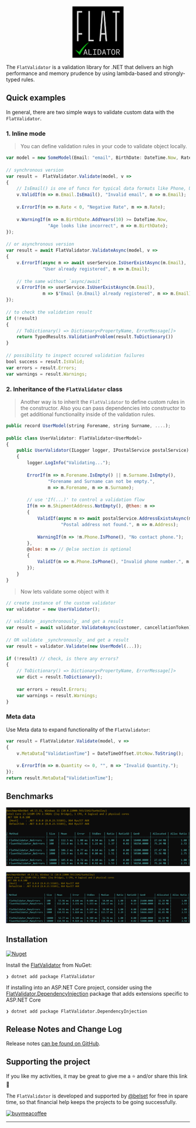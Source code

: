 ﻿<p align="center"><img src="doc/images/logo.png" alt="logo" style="width:10em;height:auto;"></p>

The `FlatValidator` is a validation library for .NET that delivers an high performance and memory prudence by using lambda-based and strongly-typed rules.

## Quick examples

In general, there are two simple ways to validate custom data with the `FlatValidator`.

### 1. Inline mode

> You can define validation rules in your code to validate object locally.

```js
var model = new SomeModel(Email: "email", BirthDate: DateTime.Now, Rate: -100);

// synchronous version
var result =  FlatValidator.Validate(model, v =>
{
    // IsEmail() is one of funcs for typical data formats like Phone, Url, CreditCard, etc.
    v.ValidIf(m => m.Email.IsEmail(), "Invalid email", m => m.Email);

    v.ErrorIf(m => m.Rate < 0, "Negative Rate", m => m.Rate);

    v.WarningIf(m => m.BirthDate.AddYears(10) >= DateTime.Now, 
                "Age looks like incorrect", m => m.BirthDate);
});

// or asynchronous version
var result = await FlatValidator.ValidateAsync(model, v => 
{
    v.ErrorIf(async m => await userService.IsUserExistAsync(m.Email),
              "User already registered", m => m.Email);

    // the same without `async/await`
    v.ErrorIf(m => userService.IsUserExistAsync(m.Email),
              m => $"Email {m.Email} already registered", m => m.Email);
});

// to check the validation result
if (!result) 
{
    // ToDictionary() => Dictionary<PropertyName, ErrorMessage[]>
    return TypedResults.ValidationProblem(result.ToDictionary()) 
}

// possibility to inspect occured validation failures
bool success = result.IsValid;
var errors = result.Errors;
var warnings = result.Warnings;

```

### 2. Inheritance of the `FlatValidator` class

> Another way is to inherit the `FlatValidator` to define custom rules in the constructor. 
Also you can pass dependencies into constructor to get additional functionality inside of the validation rules.

```js
public record UserModel(string Forename, string Surname, ....);

public class UserValidator: FlatValidator<UserModel> 
{
    public UserValidator(ILogger logger, IPostalService postalService) 
    {
        logger.LogInfo("Validating...");

        ErrorIf(m => m.Forename.IsEmpty() || m.Surname.IsEmpty(),
                "Forename and Surname can not be empty.", 
                m => m.Forename, m => m.Surname);
        
        // use 'If(...)' to control a validation flow
        If(m => m.ShipmentAddress.NotEmpty(), @then: m =>
        {
            ValidIf(async m => await postalService.AddressExistsAsync(m.Address),
                     "Postal address not found.", m => m.Address);

            WarningIf(m => !m.Phone.IsPhone(), "No contact phone.");
        },
        @else: m => // @else section is optional
        {
            ValidIf(m => m.Phone.IsPhone(), "Invalid phone number.", m => m.Phone);
        });
    }
}
```
> Now lets validate some object with it
```js
// create instance of the custom validator
var validator = new UserValidator();

// validate _asynchronously_ and get a result
var result = await validator.ValidateAsync(customer, cancellationToken);

// OR validate _synchronously_ and get a result
var result = validator.Validate(new UserModel(...)); 

if (!result) // check, is there any errors?
{
    // ToDictionary() => Dictionary<PropertyName, ErrorMessage[]>
    var dict = result.ToDictionary();
    
    var errors = result.Errors;
    var warnings = result.Warnings;
}
```

### Meta data
Use Meta data to expand functionality of the `FlatValidator`:
```js
var result = FlatValidator.Validate(model, v =>
{
    v.MetaData["ValidationTime"] = DateTimeOffset.UtcNow.ToString();

    v.ErrorIf(m => m.Quantity <= 0, "", m => "Invalid Quantity.");
});
return result.MetaData["ValidationTime"];
```

## Benchmarks

![With no errors](doc/images/Benchmark_with_NoErrors.png)

![With many errors](doc/images/Benchmark_with_ManyErrors.png)



## Installation
[![Nuget](https://img.shields.io/nuget/v/FlatValidator)](https://www.nuget.org/packages/FlatValidator/)

Install the [FlatValidator](https://www.nuget.org/packages/FlatValidator) from NuGet:
``` console
❯ dotnet add package FlatValidator
```

If installing into an ASP.NET Core project, consider using the [FlatValidator.DependencyInjection](https://www.nuget.org/packages/FlatValidator.DependencyInjection) package that adds extensions specific to ASP.NET Core
``` console
❯ dotnet add package FlatValidator.DependencyInjection
```


## Release Notes and Change Log

Release notes [can be found on GitHub](https://github.com/belset/FlatValidator/blob/main/CHANGELOG.md).



## Supporting the project

If you like my activities, it may be great to give me a ⭐ and/or share this link 🤗

The `FlatValidator` is developed and supported by [@belset](https://github.com/belset) for free in spare time, so that financial help keeps the projects to be going successfully.

[![buymeacoffee](https://www.buymeacoffee.com/assets/img/custom_images/yellow_img.png 'Buy me a coffee')](https://www.buymeacoffee.com/belset)

---
